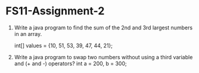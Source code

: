 # FS11-Assignment-2
1. Write a java program to find the sum of the 2nd and 3rd largest numbers in an array.
 
   int[] values = {10, 51, 53, 39, 47, 44, 21};
 
2. Write a java program to swap two numbers without using a third variable and (+ and -) operators?
	int a = 200, b = 300;
